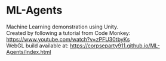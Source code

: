 # ML-Agents
 Machine Learning demonstration using Unity.</br>
 Created by following a tutorial from Code Monkey: https://www.youtube.com/watch?v=zPFU30tbyKs</br>
 WebGL build available at: https://corpseparty911.github.io/ML-Agents/index.html
